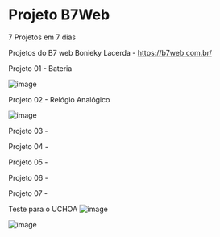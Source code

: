 # Projeto B7Web

7 Projetos em 7 dias 

Projetos do B7 web
Bonieky Lacerda - https://b7web.com.br/

Projeto 01 - Bateria

![image](https://user-images.githubusercontent.com/1613816/126882285-5c78ab1b-d37e-426c-9fa7-7413c6faeb74.png)


Projeto 02 - Relógio Analógico

![image](https://user-images.githubusercontent.com/1613816/126882290-cb5806ff-a84c-4450-9dcb-fd193c14c61c.png)

Projeto 03 - 

Projeto 04 - 

Projeto 05 - 

Projeto 06 - 

Projeto 07 - 

Teste para  o UCHOA 
![image](https://user-images.githubusercontent.com/1613816/127001167-79aa01f0-1b52-4d32-b034-d7d2cef39d63.png)


![image](https://user-images.githubusercontent.com/1613816/127001317-e609e70c-dd07-44b5-913e-4e1c98df8156.png)


